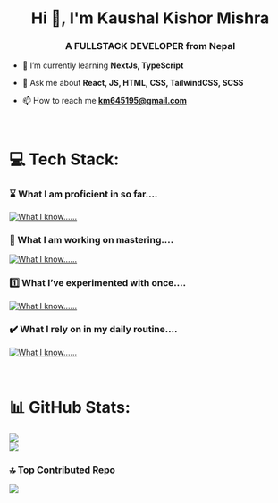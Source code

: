 <h1 align="center">Hi 👋, I'm Kaushal Kishor Mishra</h1>
<h3 align="center">A FULLSTACK DEVELOPER from Nepal</h3>

- 🌱 I’m currently learning **NextJs, TypeScript**

- 💬 Ask me about **React, JS, HTML, CSS, TailwindCSS, SCSS**

- 📫 How to reach me **km645195@gmail.com**

<br/>

# 💻 Tech Stack:
### ⌛ What I am proficient in so far....
[![What I know......](https://skillicons.dev/icons?i=js,html,css,figma,materialui,mongodb,react,python,sequelize,tailwind,postgres,ts,prisma,express,postman,vite,sass&perline=5)](https://skillicons.dev)

### 📑 What I am working on mastering....
[![What I know......](https://skillicons.dev/icons?i=nextjs,supabase,firebase,blender,threejs,redis,vim,tensorflow&perline=5)](https://skillicons.dev)

### 1️⃣ What I’ve experimented with once....
[![What I know......](https://skillicons.dev/icons?i=ae,anaconda,django,flutter,laravel,ps,unity,unreal,wordpress,vue,xd,webflow&perline=5)](https://skillicons.dev)

### ✔️ What I rely on in my daily routine....
[![What I know......](https://skillicons.dev/icons?i=arch,vscode,zed,neovim,react,js,ts,css,tailwind,html,nextjs,vite,figma,postman,regex,bash,nodejs,notion,powershell,prisma,postgres,sequelize&perline=5)](https://skillicons.dev)

<br/>

# 📊 GitHub Stats:
![](https://github-readme-stats.vercel.app/api?username=KaushalKishorMishra&theme=dark&hide_border=false&include_all_commits=true&count_private=true)<br/>
![](https://github-readme-streak-stats.herokuapp.com/?user=KaushalKishorMishra&theme=dark&hide_border=false)<br/>

### 🔝 Top Contributed Repo
![](https://github-contributor-stats.vercel.app/api?username=KaushalKishorMishra&limit=5&theme=dark&combine_all_yearly_contributions=true)

<!-- Proudly created with GPRM ( https://gprm.itsvg.in ) -->
